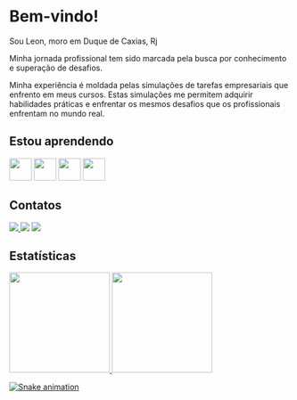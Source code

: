 <h1>Bem-vindo!</h1>
<p>Sou Leon, moro em Duque de Caxias, Rj</p>
<p>Minha jornada profissional tem sido marcada pela busca por conhecimento e superação de desafios.<p>
<p>Minha experiência é moldada pelas simulações de tarefas empresariais que enfrento em meus cursos. Estas simulações me permitem adquirir habilidades práticas e enfrentar os mesmos desafios que os profissionais enfrentam no mundo real.</p>
<h2>Estou aprendendo</h2>

<div>
<img src="https://cdn.jsdelivr.net/gh/devicons/devicon/icons/tailwindcss/tailwindcss-original-wordmark.svg" width="40" height="40"/>
<img src="https://cdn.jsdelivr.net/gh/devicons/devicon/icons/css3/css3-original.svg" width="40" height="40" />
<img src="https://cdn.jsdelivr.net/gh/devicons/devicon/icons/javascript/javascript-original.svg" width="40" height="40" />  
<img src="https://cdn.jsdelivr.net/gh/devicons/devicon/icons/nodejs/nodejs-original.svg" width="40" height="40"  />  
</div>

<h2>Contatos</h2>
<div>

<a href="https://instagram.com/amorimleon" target="_blank"><img src="https://img.shields.io/badge/-Instagram-%23E4405F?style=for-the-badge&logo=instagram&logoColor=white" target="_blank">
  </a>
<a href = "mailto:leonaorim.l93@gmail.com"><img src="https://img.shields.io/badge/Gmail-D14836?style=for-the-badge&logo=gmail&logoColor=white" target="_blank"></a>
<a href="https://www.linkedin.com/in/leon-amorim" target="_blank"><img src="https://img.shields.io/badge/-LinkedIn-%230077B5?style=for-the-badge&logo=linkedin&logoColor=white" target="_blank"></a>   
</div>      

<h2>Estatísticas</h2>
<div>
<a href="https://github.com/amorimleon">
<img height="180em" src="https://github-readme-stats.vercel.app/api/top-langs/?username=amorimleon&layout=compact&langs_count=7&theme=dracula"/>
<img height="180em" src="https://github-readme-stats.vercel.app/api?username=amorimleon&show_icons=true&theme=dracula&include_all_commits=true&count_private=true"/>
</div>

![Snake animation](https://github.com/seu-usuário-aqui/seu-usuário-aqui/blob/output/github-contribution-grid-snake.svg)

